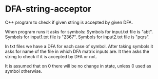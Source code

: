 # DFA-string-acceptor
C++ program to check if given string is accepted by given DFA.

When program runs it asks for symbols:
Symbols for input.txt file is "abt".
Symbols for input1.txt file is "2367".
Symbols for input2.txt file is "pqrs".

In txt files we have a DFA for each case of symbol. After taking symbols it asks for name of the file in which DFA matrix inputs are.
It then asks the string to check if it is accepted by DFA or not.

It is assumed that on 0 there will be no change in state, unless 0 used as symbol otherwise.

